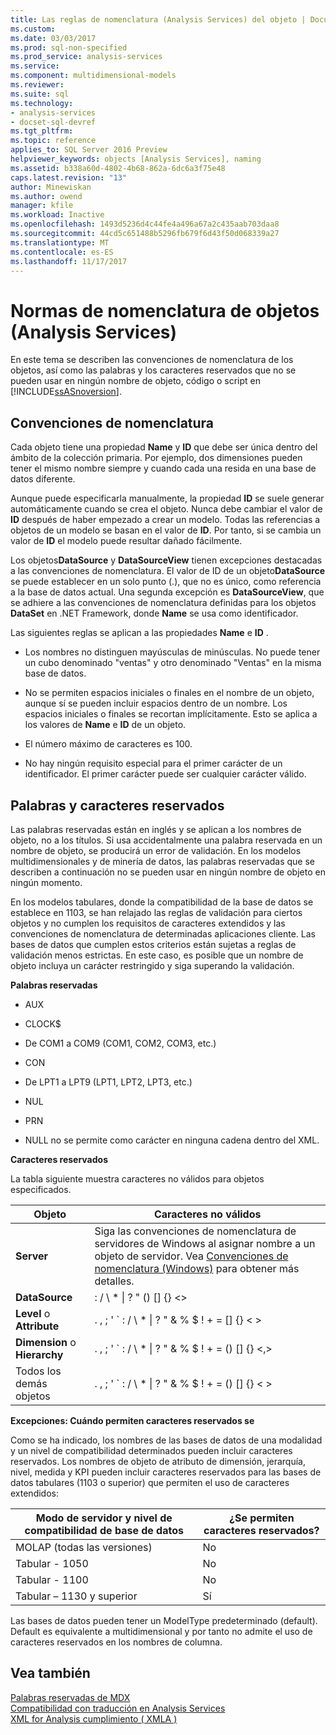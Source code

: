 ```yaml
---
title: Las reglas de nomenclatura (Analysis Services) del objeto | Documentos de Microsoft
ms.custom: 
ms.date: 03/03/2017
ms.prod: sql-non-specified
ms.prod_service: analysis-services
ms.service: 
ms.component: multidimensional-models
ms.reviewer: 
ms.suite: sql
ms.technology:
- analysis-services
- docset-sql-devref
ms.tgt_pltfrm: 
ms.topic: reference
applies_to: SQL Server 2016 Preview
helpviewer_keywords: objects [Analysis Services], naming
ms.assetid: b338a60d-4802-4b68-862a-6dc6a3f75e48
caps.latest.revision: "13"
author: Minewiskan
ms.author: owend
manager: kfile
ms.workload: Inactive
ms.openlocfilehash: 1493d5236d4c44fe4a496a67a2c435aab703daa8
ms.sourcegitcommit: 44cd5c651488b5296fb679f6d43f50d068339a27
ms.translationtype: MT
ms.contentlocale: es-ES
ms.lasthandoff: 11/17/2017
---
```

# <a name="object-naming-rules-analysis-services"></a>Normas de nomenclatura de objetos (Analysis Services)
  En este tema se describen las convenciones de nomenclatura de los objetos, así como las palabras y los caracteres reservados que no se pueden usar en ningún nombre de objeto, código o script en [!INCLUDE[ssASnoversion](../../../includes/ssasnoversion-md.md)].  
  
##  <a name="bkmk_Names"></a>Convenciones de nomenclatura  
 Cada objeto tiene una propiedad **Name** y **ID** que debe ser única dentro del ámbito de la colección primaria. Por ejemplo, dos dimensiones pueden tener el mismo nombre siempre y cuando cada una resida en una base de datos diferente.  
  
 Aunque puede especificarla manualmente, la propiedad **ID** se suele generar automáticamente cuando se crea el objeto. Nunca debe cambiar el valor de **ID** después de haber empezado a crear un modelo. Todas las referencias a objetos de un modelo se basan en el valor de **ID**. Por tanto, si se cambia un valor de **ID** el modelo puede resultar dañado fácilmente.  
  
 Los objetos**DataSource** y **DataSourceView** tienen excepciones destacadas a las convenciones de nomenclatura. El valor de ID de un objeto**DataSource** se puede establecer en un solo punto (.), que no es único, como referencia a la base de datos actual. Una segunda excepción es **DataSourceView**, que se adhiere a las convenciones de nomenclatura definidas para los objetos **DataSet** en .NET Framework, donde **Name** se usa como identificador.  
  
 Las siguientes reglas se aplican a las propiedades **Name** e **ID** .  
  
-   Los nombres no distinguen mayúsculas de minúsculas. No puede tener un cubo denominado "ventas" y otro denominado "Ventas" en la misma base de datos.  
  
-   No se permiten espacios iniciales o finales en el nombre de un objeto, aunque sí se pueden incluir espacios dentro de un nombre. Los espacios iniciales o finales se recortan implícitamente. Esto se aplica a los valores de **Name** e **ID** de un objeto.  
  
-   El número máximo de caracteres es 100.  
  
-   No hay ningún requisito especial para el primer carácter de un identificador. El primer carácter puede ser cualquier carácter válido.  
  
##  <a name="bkmk_reserved"></a>Palabras y caracteres reservados  
 Las palabras reservadas están en inglés y se aplican a los nombres de objeto, no a los títulos. Si usa accidentalmente una palabra reservada en un nombre de objeto, se producirá un error de validación. En los modelos multidimensionales y de minería de datos, las palabras reservadas que se describen a continuación no se pueden usar en ningún nombre de objeto en ningún momento.  
  
 En los modelos tabulares, donde la compatibilidad de la base de datos se establece en 1103, se han relajado las reglas de validación para ciertos objetos y no cumplen los requisitos de caracteres extendidos y las convenciones de nomenclatura de determinadas aplicaciones cliente. Las bases de datos que cumplen estos criterios están sujetas a reglas de validación menos estrictas. En este caso, es posible que un nombre de objeto incluya un carácter restringido y siga superando la validación.  
  
 **Palabras reservadas**  
  
-   AUX  
  
-   CLOCK$  
  
-   De COM1 a COM9 (COM1, COM2, COM3, etc.)  
  
-   CON  
  
-   De LPT1 a LPT9 (LPT1, LPT2, LPT3, etc.)  
  
-   NUL  
  
-   PRN  
  
-   NULL no se permite como carácter en ninguna cadena dentro del XML.  
  
 **Caracteres reservados**  
  
 La tabla siguiente muestra caracteres no válidos para objetos especificados.  
  
|Objeto|Caracteres no válidos|  
|------------|------------------------|  
|**Server**|Siga las convenciones de nomenclatura de servidores de Windows al asignar nombre a un objeto de servidor. Vea [Convenciones de nomenclatura (Windows)](http://msdn.microsoft.com/library/windows/desktop/ms682856\(v=vs.85\).aspx) para obtener más detalles.|  
|**DataSource**|: / \ * &#124; ? " () [] {} <>|  
|**Level** o **Attribute**|. , ; ' ` : / \ * &#124; ? " & % $ ! + = [] {} < >|  
|**Dimension** o **Hierarchy**|. , ; ' ` : / \ * &#124; ? " & % $ ! + = () [] {} \<,>|  
|Todos los demás objetos|. , ; ' ` : / \ * &#124; ? " & % $ ! + = () [] {} < >|  
  
 **Excepciones: Cuándo permiten caracteres reservados se**  
  
 Como se ha indicado, los nombres de las bases de datos de una modalidad y un nivel de compatibilidad determinados pueden incluir caracteres reservados. Los nombres de objeto de atributo de dimensión, jerarquía, nivel, medida y KPI pueden incluir caracteres reservados para las bases de datos tabulares (1103 o superior) que permiten el uso de caracteres extendidos:  
  
|Modo de servidor y nivel de compatibilidad de base de datos|¿Se permiten caracteres reservados?|  
|--------------------------------------------------|----------------------------------|  
|MOLAP (todas las versiones)|No|  
|Tabular - 1050|No|  
|Tabular - 1100|No|  
|Tabular – 1130 y superior|Sí|  
  
 Las bases de datos pueden tener un ModelType predeterminado (default). Default es equivalente a multidimensional y por tanto no admite el uso de caracteres reservados en los nombres de columna.  
  
## <a name="see-also"></a>Vea también  
 [Palabras reservadas de MDX](../../../mdx/mdx-reserved-words.md)   
 [Compatibilidad con traducción en Analysis Services](../../../analysis-services/translation-support-in-analysis-services.md)   
 [XML for Analysis cumplimiento &#40; XMLA &#41;](../../../analysis-services/xmla/xml-for-analysis-compliance-xmla.md)  
  
  
